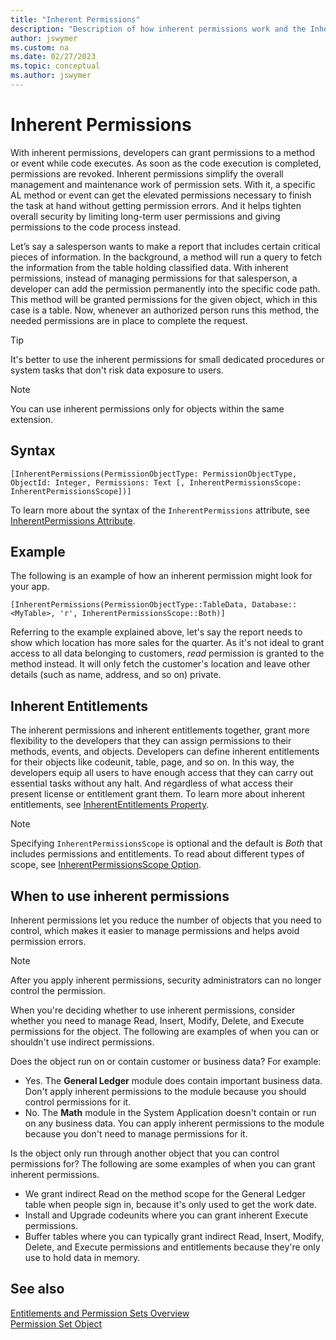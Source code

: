 ```yaml
---
title: "Inherent Permissions"
description: "Description of how inherent permissions work and the InherentPermissions attribute in AL for Business Central."
author: jswymer
ms.custom: na
ms.date: 02/27/2023
ms.topic: conceptual
ms.author: jswymer
---
```


# Inherent Permissions

With inherent permissions, developers can grant permissions to a method or event while code executes. As soon as the code execution is completed, permissions are revoked. Inherent permissions simplify the overall management and maintenance work of permission sets. With it, a specific AL method or event can get the elevated permissions necessary to finish the task at hand without getting permission errors. And it helps tighten overall security by limiting long-term user permissions and giving permissions to the code process instead.

Let’s say a salesperson wants to make a report that includes certain critical pieces of information. In the background, a method will run a query to fetch the information from the table holding classified data. With inherent permissions, instead of managing permissions for that salesperson, a developer can add the permission permanently into the specific code path. This method will be granted permissions for the given object, which in this case is a table. Now, whenever an authorized person runs this method, the needed permissions are in place to complete the request.

>[!TIP]
> It's better to use the inherent permissions for small dedicated procedures or system tasks that don't risk data exposure to users.

> [!NOTE]
> You can use inherent permissions only for objects within the same extension.

## Syntax

```AL
[InherentPermissions(PermissionObjectType: PermissionObjectType, ObjectId: Integer, Permissions: Text [, InherentPermissionsScope: InherentPermissionsScope])]
```

To learn more about the syntax of the `InherentPermissions` attribute, see [InherentPermissions Attribute](../developer/attributes/devenv-inherentpermissions-attribute.md).

## Example

The following is an example of how an inherent permission might look for your app.

```AL
[InherentPermissions(PermissionObjectType::TableData, Database::<MyTable>, 'r', InherentPermissionsScope::Both)]

```

Referring to the example explained above, let's say the report needs to show which location has more sales for the quarter. As it's not ideal to grant access to all data belonging to customers, *read* permission is granted to the method instead. It will only fetch the customer's location and leave other details (such as name, address, and so on) private.

## Inherent Entitlements

The inherent permissions and inherent entitlements together, grant more flexibility to the developers that they can assign permissions to their methods, events, and objects. Developers can define inherent entitlements for their objects like codeunit, table, page, and so on. In this way, the developers equip all users to have enough access that they can carry out essential tasks without any halt. And regardless of what access their present license or entitlement grant them. To learn more about inherent entitlements, see [InherentEntitlements Property](../developer/properties/devenv-inherententitlements-property.md).

>[!NOTE]
> Specifying `InherentPermissionsScope` is optional and the default is *Both* that includes permissions and entitlements. To read about different types of scope, see [InherentPermissionsScope Option](../developer/methods-auto/inherentpermissionsscope/inherentpermissionsscope-option.md).

## When to use inherent permissions

Inherent permissions let you reduce the number of objects that you need to control, which makes it easier to manage permissions and helps avoid permission errors.

> [!NOTE]
> After you apply inherent permissions, security administrators can no longer control the permission.

When you're deciding whether to use inherent permissions, consider whether you need to manage Read, Insert, Modify, Delete, and Execute permissions for the object. The following are examples of when you can or shouldn't use indirect permissions.

Does the object run on or contain customer or business data? For example:

* Yes. The **General Ledger** module does contain important business data. Don't apply inherent permissions to the module because you should control permissions for it.
* No. The **Math** module in the System Application doesn't contain or run on any business data. You can apply inherent permissions to the module because you don't need to manage permissions for it.

Is the object only run through another object that you can control permissions for? The following are some examples of when you can grant inherent permissions.

* We grant indirect Read on the method scope for the General Ledger table when people sign in, because it's only used to get the work date.
* Install and Upgrade codeunits where you can grant inherent Execute permissions.
* Buffer tables where you can typically grant indirect Read, Insert, Modify, Delete, and Execute permissions and entitlements because they're only use to hold data in memory.

## See also

[Entitlements and Permission Sets Overview](../developer/devenv-entitlements-and-permissionsets-overview.md)  
[Permission Set Object](../developer/devenv-permissionset-object.md)
